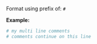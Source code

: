 Format using prefix of: `#`

**Example:**  

```ini
# my multi line comments
# comments continue on this line
```